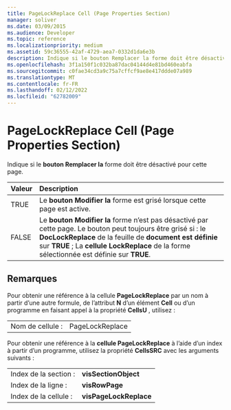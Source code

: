 ```yaml
---
title: PageLockReplace Cell (Page Properties Section)
manager: soliver
ms.date: 03/09/2015
ms.audience: Developer
ms.topic: reference
ms.localizationpriority: medium
ms.assetid: 59c36555-42af-4729-aea7-0332d1da6e3b
description: Indique si le bouton Remplacer la forme doit être désactivé pour cette page.
ms.openlocfilehash: 3f1a150f1c032ba87dac04144d4e81bd460eabfa
ms.sourcegitcommit: c0fae34cd3a9c75a7cffcf9ae8e417ddde07a989
ms.translationtype: MT
ms.contentlocale: fr-FR
ms.lasthandoff: 02/12/2022
ms.locfileid: "62782009"
---
```

# <a name="pagelockreplace-cell-page-properties-section"></a>PageLockReplace Cell (Page Properties Section)

Indique si le **bouton Remplacer la** forme doit être désactivé pour cette page. 
  
|**Valeur**|**Description**|
|:-----|:-----|
|TRUE  <br/> |Le **bouton Modifier la** forme est grisé lorsque cette page est active. |
|FALSE  <br/> |Le **bouton Modifier la** forme n’est pas désactivé par cette page. Le bouton peut toujours être grisé si : le **DocLockReplace** de la feuille de **document est définie** sur **TRUE** ; La **cellule LockReplace** de la forme sélectionnée est définie sur **TRUE**. |
   
## <a name="remarks"></a>Remarques

Pour obtenir une référence à la cellule **PageLockReplace** par un nom à partir d’une autre formule, de l’attribut **N** d’un élément **Cell** ou d’un programme en faisant appel à la propriété **CellsU** , utilisez : 
  
|||
|:-----|:-----|
| Nom de cellule :  <br/> | PageLockReplace  <br/> |
   
Pour obtenir une référence à la **cellule PageLockReplace** à l’aide d’un index à partir d’un programme, utilisez la propriété **CellsSRC** avec les arguments suivants : 
  
|||
|:-----|:-----|
| Index de la section :  <br/> |**visSectionObject** <br/> |
| Index de la ligne :  <br/> |**visRowPage** <br/> |
| Index de la cellule :  <br/> |**visPageLockReplace** <br/> |
   


